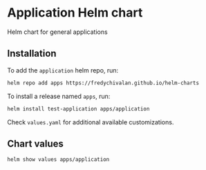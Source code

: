 # Application Helm chart

Helm chart for general applications

## Installation

To add the `application` helm repo, run:

```sh
helm repo add apps https://fredychivalan.github.io/helm-charts
```

To install a release named `apps`, run:

```sh
helm install test-application apps/application
```
Check `values.yaml` for additional available customizations.

## Chart values

```sh
helm show values apps/application
```

